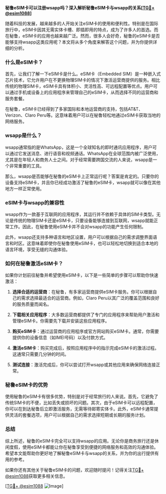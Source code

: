 **秘鲁eSIM卡可以注册wsapp吗？深入解析秘鲁eSIM卡与wsapp的关系[[TG💪+ @esim1088](https://t.me/s/esim1088)]**

随着科技的发展，越来越多的人开始关注eSIM卡的使用和便利性。特别是在国际旅行中，eSIM卡因其无需实体卡槽、即插即用的特点，成为了许多人的首选。而在秘鲁，eSIM卡的应用也越来越广泛。然而，很多人会好奇，秘鲁的eSIM卡是否能够支持wsapp这类应用呢？本文将从多个角度来解答这个问题，并为你提供详细的分析。

### 什么是eSIM卡？

首先，让我们了解一下eSIM卡是什么。eSIM卡（Embedded SIM）是一种嵌入式芯片技术，它允许用户在不更换物理SIM卡的情况下激活运营商提供的服务。相比传统的物理SIM卡，eSIM卡具有体积小、灵活性高、可远程配置等优点。用户可以通过手机或设备上的应用程序来管理自己的eSIM卡，从而选择不同的运营商和服务套餐。

在秘鲁，eSIM卡已经得到了多家国际和本地运营商的支持，包括AT&T、Verizon、Claro Peru等。这意味着用户可以在秘鲁轻松地通过eSIM卡获取当地的网络服务。

### wsapp是什么？

wsapp通常指的是WhatsApp，这是一个全球知名的即时通讯应用程序，用户可以通过它发送消息、进行语音和视频通话。WhatsApp在全球范围内被广泛使用，尤其是在年轻人和商务人士之间。对于经常需要跨国交流的人来说，wsapp是一个非常重要的工具。

那么，wsapp是否能够在秘鲁的eSIM卡上正常运行呢？答案是肯定的。只要你的设备支持eSIM卡，并且你已经成功激活了秘鲁的eSIM卡，wsapp就可以像在其他地方一样正常使用。

### eSIM卡与wsapp的兼容性

wsapp作为一款基于互联网的应用程序，其运行并不依赖于具体的SIM卡类型。无论是传统的物理SIM卡还是eSIM卡，只要设备能够连接到互联网，wsapp就能正常工作。因此，在秘鲁使用eSIM卡并不会对wsapp的功能产生任何限制。

此外，wsapp还支持多种语言和地区设置，用户可以根据自己的需求调整界面语言和时区。这意味着即使你在秘鲁使用eSIM卡，也可以轻松地切换到适合本地的语言环境，享受无缝的沟通体验。

### 如何在秘鲁激活eSIM卡？

如果你计划前往秘鲁并希望使用eSIM卡，以下是一些简单的步骤可以帮助你快速激活：

1. **选择合适的运营商**：在秘鲁，有多家运营商提供eSIM卡服务。你可以根据自己的需求选择最适合的运营商。例如，Claro Peru以其广泛的覆盖范围和良好的服务质量而闻名。

2. **下载相关应用程序**：大多数运营商都提供了专门的应用程序来帮助用户激活和管理eSIM卡。你需要先下载并安装这些应用程序。

3. **购买eSIM卡**：通过运营商的应用程序或官方网站购买eSIM卡。通常，你需要提供你的设备信息（如IMEI号码）以及付款方式。

4. **激活eSIM卡**：购买完成后，按照应用程序中的指示完成eSIM卡的激活过程。这通常只需要几分钟的时间。

5. **测试连接**：激活完成后，你可以尝试打开wsapp或其他应用来确保网络连接正常。

### 秘鲁eSIM卡的优势

使用秘鲁的eSIM卡有很多优势，特别是对于经常旅行的人来说。首先，它避免了传统SIM卡的不便，比如丢失或损坏的问题。其次，由于eSIM卡可以远程配置，你可以在到达秘鲁后立即激活服务，无需等待邮寄实体卡。此外，eSIM卡通常提供灵活的套餐选项，用户可以根据自己的需求选择短期或长期的服务计划。

### 总结

综上所述，秘鲁的eSIM卡完全可以支持wsapp的应用。无论你是商务旅行还是休闲度假，使用eSIM卡都能让你在秘鲁享受到便捷的网络服务和高效的沟通体验。希望本文能帮助你更好地了解秘鲁eSIM卡与wsapp的关系，并为你的出行提供有用的参考。

如果你还有其他关于秘鲁eSIM卡的问题，欢迎随时提问！记得关注[TG💪+ @esim1088](https://t.me/s/esim1088)获取更多相关信息。

[[TG💪+ @esim1088](https://t.me/s/esim1088) ![Image](https://i.postimg.cc/4NQfJmqS/Snipaste-2025-05-13-00-14-12.png)]